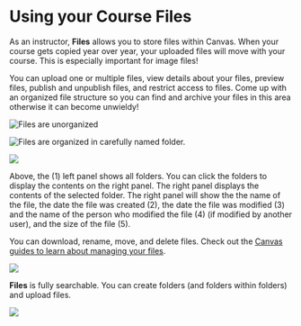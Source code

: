 # Using your Course Files

As an instructor, **Files** allows you to store files within Canvas. When your course gets copied year over year, your uploaded files will move with your course. This is especially important for image files!

You can upload one or multiple files, view details about your files, preview files, publish and unpublish files, and restrict access to files. Come up with an organized file structure so you can find and archive your files in this area otherwise it can become unwieldy!

![Files are unorganized](https://lh3.googleusercontent.com/7nPYadUtIpzOzVuiB-D3NG4fTDyOiMG2o6iAiDtot2BZMULmu-w4r-60VStOy5gEpYIN3THCty-HJoNU-5IkejboYnYeuuHcFMyBpd0asoLzO_72iQrPMbbw2d3g5hjpvmTEI49C)

![Files are organized in carefully named folder.](https://lh4.googleusercontent.com/9g9vRs5BsPtI_s8TsUzrm3N1nlypubBlakhRzZdYzCpcd3RndOarhNxmHU6jIiY5MEUn9QJ-5kx7yiP2bJwGgT1UFAY7B7cvwydUZhez6UPdRRdwLHPLkfzTzLphnn6jKeUuEZEx)

![](https://lh4.googleusercontent.com/tltHSCmFbWc5wVYfDORbrbrxOaKs7wAXK33sO7s81NJt-I_g8x8zr2I6PLEoLNemyFJHk9Rtkn7HKReUFxgCMQAei2WsHDOAMnw9tLdZf8CSpmW7T_WQGR2bJ7SWE4nbruActH_z)

Above, the \(1\) left panel shows all folders. You can click the folders to display the contents on the right panel. The right panel displays the contents of the selected folder. The right panel will show the the name of the file, the date the file was created \(2\), the date the file was modified \(3\) and the name of the person who modified the file \(4\) \(if modified by another user\), and the size of the file \(5\).

You can download, rename, move, and delete files. Check out the [Canvas guides to learn about managing your files](https://community.canvaslms.com/docs/DOC-12771-415241391).

![](https://lh6.googleusercontent.com/FZ4utTrMFquDqGpxVBHyNJGIKipNIqSrAhtJEIFss05I8C50SiSRAQR28-QJ2TaLRzOSCMNVv38WHAMZEMqbwAWwBYIsyGxJjudE0FaUIp7XnQ16U_g7X1IxEUO4PjYws50MM_Yw)

**Files** is fully searchable. You can create folders \(and folders within folders\) and upload files.

![](https://lh5.googleusercontent.com/wqMOqVBwu7N6Wae8dzSIMsdRGRT0t90zQV2W0bkmjxJLyC9gHtU3NTrCOVtNFoBT6J2v-KL6roxGvagAwsVpvwG-_zSQrO1V22IY2juDjVmATrpHpArt7B2ibvT3HsNsfIv2ZLPH)

  


